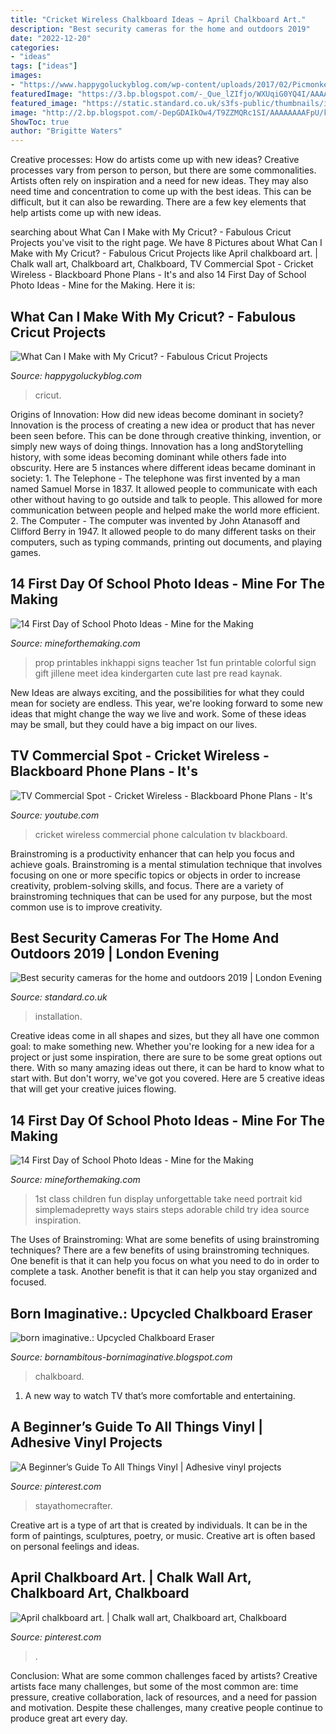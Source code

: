 ```yaml
---
title: "Cricket Wireless Chalkboard Ideas ~ April Chalkboard Art."
description: "Best security cameras for the home and outdoors 2019"
date: "2022-12-20"
categories:
- "ideas"
tags: ["ideas"]
images:
- "https://www.happygoluckyblog.com/wp-content/uploads/2017/02/Picmonkey-3.jpg"
featuredImage: "https://3.bp.blogspot.com/-_Que_lZIfjo/WXUqiG0YQ4I/AAAAAAAAnNc/NvxIStII9nk-1Gzkzo-ek9Ut4OryoWatwCLcBGAs/s1600/cadc2b8c680d3c4ecdd322d35d29b810.jpg"
featured_image: "https://static.standard.co.uk/s3fs-public/thumbnails/image/2019/03/21/17/d-link-camera.jpg?width=1200&amp;width=1200&amp;auto=webp&amp;quality=75"
image: "http://2.bp.blogspot.com/-DepGDAIkOw4/T9ZZMQRc1SI/AAAAAAAAFpU/kZDl6WgSNX0/s640/IMG_6025.JPG"
ShowToc: true
author: "Brigitte Waters"
---
```



Creative processes: How do artists come up with new ideas?
Creative processes vary from person to person, but there are some commonalities. Artists often rely on inspiration and a need for new ideas. They may also need time and concentration to come up with the best ideas. This can be difficult, but it can also be rewarding. There are a few key elements that help artists come up with new ideas.

	

		
searching about What Can I Make with My Cricut? - Fabulous Cricut Projects you've visit to the right page. We have 8 Pictures about What Can I Make with My Cricut? - Fabulous Cricut Projects like April chalkboard art. | Chalk wall art, Chalkboard art, Chalkboard, TV Commercial Spot - Cricket Wireless - Blackboard Phone Plans - It&#039;s and also 14 First Day of School Photo Ideas - Mine for the Making. Here it is:
		
    
## What Can I Make With My Cricut? - Fabulous Cricut Projects

<img loading=lazy src="https://www.happygoluckyblog.com/wp-content/uploads/2017/02/Picmonkey-3.jpg" onerror="this.onerror=null;this.src='https://tse1.mm.bing.net/th?id=OIP.trkPFvLYXa776drD-IFXQQHaHa&amp;pid=15.1';" alt="What Can I Make with My Cricut? - Fabulous Cricut Projects">

_Source: happygoluckyblog.com_

>cricut. 

	

Origins of Innovation: How did new ideas become dominant in society?
Innovation is the process of creating a new idea or product that has never been seen before. This can be done through creative thinking, invention, or simply new ways of doing things. Innovation has a long andStorytelling history, with some ideas becoming dominant while others fade into obscurity. Here are 5 instances where different ideas became dominant in society: 1. The Telephone - The telephone was first invented by a man named Samuel Morse in 1837. It allowed people to communicate with each other without having to go outside and talk to people. This allowed for more communication between people and helped make the world more efficient. 2. The Computer - The computer was invented by John Atanasoff and Clifford Berry in 1947. It allowed people to do many different tasks on their computers, such as typing commands, printing out documents, and playing games.

    
## 14 First Day Of School Photo Ideas - Mine For The Making

<img loading=lazy src="https://1.bp.blogspot.com/-SEVU6E6IcfU/WXVWoI3bvQI/AAAAAAAAnOU/Jbn6vwW9hbksh-UPmNVzlK1eoC-FrNjuwCLcBGAs/s1600/first-day-of-school-photo-prop-437x700.jpg" onerror="this.onerror=null;this.src='https://tse4.mm.bing.net/th?id=OIP.QXIrOJgfqSYnoohWFQRZGAAAAA&amp;pid=15.1';" alt="14 First Day of School Photo Ideas - Mine for the Making">

_Source: mineforthemaking.com_

>prop printables inkhappi signs teacher 1st fun printable colorful sign gift jillene meet idea kindergarten cute last pre read kaynak. 

	

New Ideas are always exciting, and the possibilities for what they could mean for society are endless. This year, we're looking forward to some new ideas that might change the way we live and work. Some of these ideas may be small, but they could have a big impact on our lives.

    
## TV Commercial Spot - Cricket Wireless - Blackboard Phone Plans - It&#039;s

<img loading=lazy src="http://i.ytimg.com/vi/KaPUUFPywjo/hqdefault.jpg" onerror="this.onerror=null;this.src='https://tse2.mm.bing.net/th?id=OIP.RLz7C5xc04rkXAabxsDHBQHaFj&amp;pid=15.1';" alt="TV Commercial Spot - Cricket Wireless - Blackboard Phone Plans - It&#039;s">

_Source: youtube.com_

>cricket wireless commercial phone calculation tv blackboard. 

	

Brainstroming is a productivity enhancer that can help you focus and achieve goals. Brainstroming is a mental stimulation technique that involves focusing on one or more specific topics or objects in order to increase creativity, problem-solving skills, and focus. There are a variety of brainstroming techniques that can be used for any purpose, but the most common use is to improve creativity.

    
## Best Security Cameras For The Home And Outdoors 2019 | London Evening

<img loading=lazy src="https://static.standard.co.uk/s3fs-public/thumbnails/image/2019/03/21/17/d-link-camera.jpg?width=1200&amp;width=1200&amp;auto=webp&amp;quality=75" onerror="this.onerror=null;this.src='https://tse1.mm.bing.net/th?id=OIP.RvRHYS_yi2IPNZhiZJyyogHaE8&amp;pid=15.1';" alt="Best security cameras for the home and outdoors 2019 | London Evening">

_Source: standard.co.uk_

>installation. 

	

Creative ideas come in all shapes and sizes, but they all have one common goal: to make something new. Whether you're looking for a new idea for a project or just some inspiration, there are sure to be some great options out there. With so many amazing ideas out there, it can be hard to know what to start with. But don't worry, we've got you covered. Here are 5 creative ideas that will get your creative juices flowing.

    
## 14 First Day Of School Photo Ideas - Mine For The Making

<img loading=lazy src="https://3.bp.blogspot.com/-_Que_lZIfjo/WXUqiG0YQ4I/AAAAAAAAnNc/NvxIStII9nk-1Gzkzo-ek9Ut4OryoWatwCLcBGAs/s1600/cadc2b8c680d3c4ecdd322d35d29b810.jpg" onerror="this.onerror=null;this.src='https://tse3.mm.bing.net/th?id=OIP.tRFCuHyZyQbpsgNbeYCOPAHaNJ&amp;pid=15.1';" alt="14 First Day of School Photo Ideas - Mine for the Making">

_Source: mineforthemaking.com_

>1st class children fun display unforgettable take need portrait kid simplemadepretty ways stairs steps adorable child try idea source inspiration. 

	

The Uses of Brainstroming: What are some benefits of using brainstroming techniques?
There are a few benefits of using brainstroming techniques. One benefit is that it can help you focus on what you need to do in order to complete a task. Another benefit is that it can help you stay organized and focused.

    
## Born Imaginative.: Upcycled Chalkboard Eraser

<img loading=lazy src="http://2.bp.blogspot.com/-DepGDAIkOw4/T9ZZMQRc1SI/AAAAAAAAFpU/kZDl6WgSNX0/s640/IMG_6025.JPG" onerror="this.onerror=null;this.src='https://tse3.mm.bing.net/th?id=OIP.YhR1H5SvVekj_0P9n4kE2QHaE8&amp;pid=15.1';" alt="born imaginative.: Upcycled Chalkboard Eraser">

_Source: bornambitous-bornimaginative.blogspot.com_

>chalkboard. 

	

1. A new way to watch TV that’s more comfortable and entertaining.

    
## A Beginner’s Guide To All Things Vinyl | Adhesive Vinyl Projects

<img loading=lazy src="https://i.pinimg.com/originals/4b/25/1e/4b251e902525cc99d5bd7a2f8a27737b.jpg" onerror="this.onerror=null;this.src='https://tse1.mm.bing.net/th?id=OIP.PtaeWVAND6yOmuVbLTESHwHaLG&amp;pid=15.1';" alt="A Beginner’s Guide To All Things Vinyl | Adhesive vinyl projects">

_Source: pinterest.com_

>stayathomecrafter. 

	

Creative art is a type of art that is created by individuals. It can be in the form of paintings, sculptures, poetry, or music. Creative art is often based on personal feelings and ideas.

    
## April Chalkboard Art. | Chalk Wall Art, Chalkboard Art, Chalkboard

<img loading=lazy src="https://i.pinimg.com/736x/8c/5d/7a/8c5d7acbf65e9c9c23cc87d7bb7b2d1f.jpg" onerror="this.onerror=null;this.src='https://tse3.mm.bing.net/th?id=OIP.VQkczpahFZ4h0x_x5w2gbAHaKt&amp;pid=15.1';" alt="April chalkboard art. | Chalk wall art, Chalkboard art, Chalkboard">

_Source: pinterest.com_

>. 

	

Conclusion: What are some common challenges faced by artists?
Creative artists face many challenges, but some of the most common are: time pressure, creative collaboration, lack of resources, and a need for passion and motivation. Despite these challenges, many creative people continue to produce great art every day.

